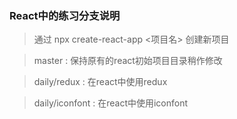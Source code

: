 ### React中的练习分支说明

> 通过  npx create-react-app <项目名> 创建新项目

> master :  保持原有的react初始项目目录稍作修改

> daily/redux : 在react中使用redux

> daily/iconfont : 在react中使用iconfont

